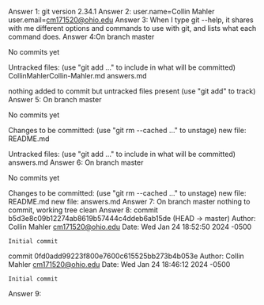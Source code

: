 Answer 1: git version 2.34.1
Answer 2: user.name=Collin Mahler
	  user.email=cm171520@ohio.edu
Answer 3: When I type git --help, it shares with me different options and commands to use with git, and lists what each command does.
Answer 4:On branch master

No commits yet

Untracked files:
  (use "git add <file>..." to include in what will be committed)
	CollinMahlerCollin-Mahler.md
	answers.md

nothing added to commit but untracked files present (use "git add" to track)
Answer 5: On branch master

No commits yet

Changes to be committed:
  (use "git rm --cached <file>..." to unstage)
	new file:   README.md

Untracked files:
  (use "git add <file>..." to include in what will be committed)
	answers.md
Answer 6: On branch master

No commits yet

Changes to be committed:
  (use "git rm --cached <file>..." to unstage)
	new file:   README.md
	new file:   answers.md
Answer 7: On branch master
nothing to commit, working tree clean
Answer 8: commit b5d3e8c09b12274ab8619b57444c4ddeb6ab15de (HEAD -> master)
Author: Collin Mahler <cm171520@ohio.edu>
Date:   Wed Jan 24 18:52:50 2024 -0500

    Initial commit

commit 0fd0add99223f800e7600c615525bb273b4b053e
Author: Collin Mahler <cm171520@ohio.edu>
Date:   Wed Jan 24 18:46:12 2024 -0500

    Initial commit
Answer 9: 
